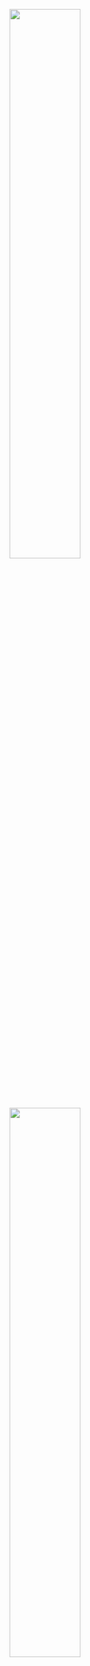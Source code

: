 <p align="center">
  <img src="https://user-images.githubusercontent.com/65134690/182871104-49e18e44-1e95-42e8-ad82-792eb7d82142.gif" width="50%">
  <img src="https://user-images.githubusercontent.com/65134690/182874401-ff1521dc-f34c-4724-be7c-26486e1293ac.gif" width="50%">
</p>

